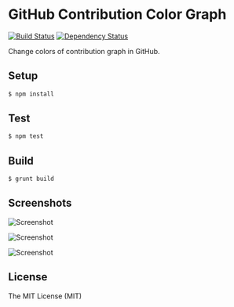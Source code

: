 GitHub Contribution Color Graph
===============================

[![Build Status][travis-image]][travis-url]
[![Dependency Status][gemnasium-image]][gemnasium-url]

Change colors of contribution graph in GitHub.

Setup
-----

```bash
$ npm install
```

Test
----

```bash
$ npm test
```

Build
-----

```bash
$ grunt build
```

Screenshots
-----------

![Screenshot](https://raw.github.com/williambelle/github-contribution-color-graph/master/docs/contributions-blue.png)

![Screenshot](https://raw.github.com/williambelle/github-contribution-color-graph/master/docs/contributions-orange.png)

![Screenshot](https://raw.github.com/williambelle/github-contribution-color-graph/master/docs/contributions-pink.png)

License
-------

The MIT License (MIT)

[travis-image]: https://travis-ci.org/williambelle/github-contribution-color-graph.svg?branch=master
[travis-url]: https://travis-ci.org/williambelle/github-contribution-color-graph
[gemnasium-image]: https://gemnasium.com/badges/github.com/williambelle/github-contribution-color-graph.svg
[gemnasium-url]: https://gemnasium.com/github.com/williambelle/github-contribution-color-graph
